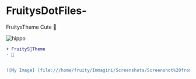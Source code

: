 # FruitysDotFiles-
FruitysTheme Cute 🐰



![hippo](https://media3.giphy.com/media/aUovxH8Vf9qDu/giphy.gif)

````diff
+ FruityS🥐Theme
- 🐰


![My Image] (file:///home/fruity/Immagini/Screenshots/Screenshot%20from%202022-06-29%2016-15-08.png)
